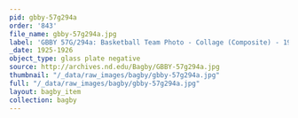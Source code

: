 ```yaml
---
pid: gbby-57g294a
order: '843'
file_name: gbby-57g294a.jpg
label: 'GBBY 57G/294a: Basketball Team Photo - Collage (Composite) - 1925-1926'
_date: 1925-1926
object_type: glass plate negative
source: http://archives.nd.edu/Bagby/GBBY-57g294a.jpg
thumbnail: "/_data/raw_images/bagby/gbby-57g294a.jpg"
full: "/_data/raw_images/bagby/gbby-57g294a.jpg"
layout: bagby_item
collection: bagby
---
```

